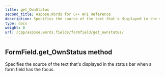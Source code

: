 ```yaml
---
title: get_OwnStatus
second_title: Aspose.Words for C++ API Reference
description: Specifies the source of the text that's displayed in the status bar when a form field has the focus. 
type: docs
weight: 0
url: /cpp/aspose.words.fields/formfield/get_ownstatus/
---
```

## FormField.get_OwnStatus method


Specifies the source of the text that's displayed in the status bar when a form field has the focus.

